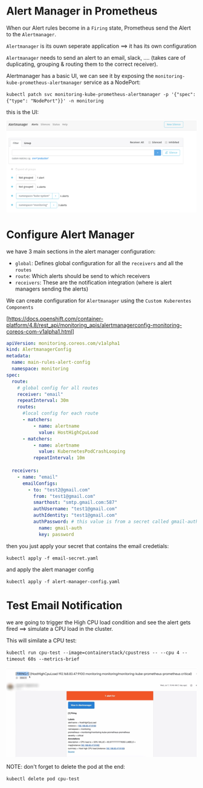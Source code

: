 # Alert Manager in Prometheus

When our Alert rules become in a `Firing` state, Prometheus send the Alert to the `Alertmanager`.

`Alertmanager` is its ouwn seperate application ==> it has its own configuration

`Alertmanager` needs to send an alert to an email, slack, .... (takes care of duplicating, grouping & routing them to the correct receiver).

Alertmanager has a basic UI, we can see it by exposing the `monitoring-kube-prometheus-alertmanager` service as a NodePort:

`kubectl patch svc monitoring-kube-prometheus-alertmanager -p '{"spec": {"type": "NodePort"}}' -n monitoring`

this is the UI:

![Alt text](./images/alertmanager-ui.png?raw=true)

# Configure Alert Manager

we have 3 main sections in the alert manager configuration:

- `global`: Defines global configuration for all the `receivers` and all the `routes`
- `route`: Which alerts should be send to which receivers
- `receivers`: These are the notification integration (where is alert managers sending the alerts)

We can create configuration for `Alertmanager` using the `Custom Kuberentes Components`

[https://docs.openshift.com/container-platform/4.8/rest_api/monitoring_apis/alertmanagerconfig-monitoring-coreos-com-v1alpha1.html]

```yaml
apiVersion: monitoring.coreos.com/v1alpha1
kind: AlertmanagerConfig
metadata:
  name: main-rules-alert-config
  namespace: monitoring
spec:
  route:
    # global config for all routes
    receiver: "email"
    repeatInterval: 30m
    routes:
      #local config for each route
      - matchers:
          - name: alertname
            value: HostHighCpuLoad
      - matchers:
          - name: alertname
            value: KubernetesPodCrashLooping
          repeatInterval: 10m

  receivers:
    - name: "email"
      emailConfigs:
        - to: "test2@gmail.com"
          from: "test1@gmail.com"
          smarthost: "smtp.gmail.com:587"
          authUsername: "test1@gmail.com"
          authIdentity: "test1@gmail.com"
          authPassword: # this value is from a secret called gmail-auth (you must create it)
            name: gmail-auth
            key: password
```

then you just apply your secret that contains the email credetials:

`kubectl apply -f email-secret.yaml`

and apply the alert manager config

`kubectl apply -f alert-manager-config.yaml`

# Test Email Notification

we are going to trigger the High CPU load condition and see the alert gets fired ==> simulate a CPU load in the cluster.

This will similate a CPU test:

`kubectl run cpu-test --image=containerstack/cpustress -- --cpu 4 --timeout 60s --metrics-brief`

![Alt text](./images/alert-fired.png?raw=true)

NOTE: don't forget to delete the pod at the end:

`kubectl delete pod cpu-test`
